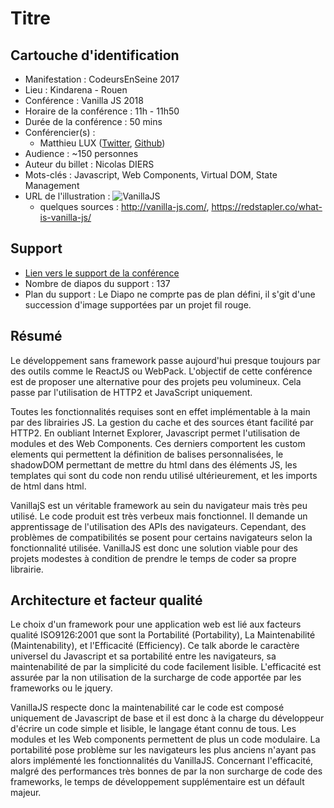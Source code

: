 # Titre

## Cartouche d'identification

 - Manifestation : CodeursEnSeine 2017
 - Lieu : Kindarena - Rouen
 - Conférence : Vanilla JS 2018
 - Horaire de la conférence : 11h - 11h50
 - Durée de la conférence : 50 mins
 - Conférencier(s) :
   - Matthieu LUX ([Twitter](https://twitter.com/Swiip), [Github](https://github.com/Swiip))
 - Audience : ~150 personnes
 - Auteur du billet : Nicolas DIERS
 - Mots-clés : Javascript, Web Components, Virtual DOM, State Management
 - URL de l'illustration : ![VanillaJS](https://encrypted-tbn0.gstatic.com/images?q=tbn:ANd9GcSRMhzdFHl0yTu5DNQbJovnZZSl4vfDCXYr1ErHTzRkIsxr_PZijg)
   - quelques sources : http://vanilla-js.com/, https://redstapler.co/what-is-vanilla-js/

## Support
 - [Lien vers le support de la conférence](https://docs.google.com/presentation/d/e/2PACX-1vR8WYVUG87OgoKDxQ-XGCv1Y_YgZt-F27GLsWYuLUVl907FniM5g-pnaWa3PktYsYE0DZdhWRi4_3LC/pub?slide=id.g41faf9c008_0_110)
 - Nombre de diapos du support : 137
 - Plan du support : Le Diapo ne comprte pas de plan défini, il s'git d'une succession d'image supportées par un projet fil rouge.

## Résumé
Le développement sans framework passe aujourd'hui presque toujours par des outils comme le ReactJS ou WebPack. L'objectif de cette conférence est de proposer une alternative pour des projets peu volumineux. Cela passe par l'utilisation de HTTP2 et JavaScript uniquement.

Toutes les fonctionnalités requises sont en effet implémentable à la main par des librairies JS. La gestion du cache et des sources étant facilité par HTTP2. En oubliant Internet Explorer, Javascript permet l'utilisation de modules et des Web Components. Ces derniers comportent les custom elements qui permettent la définition de balises personnalisées, le shadowDOM permettant de mettre du html dans des éléments JS, les templates qui sont du code non rendu utilisé ultérieurement, et les imports de html dans html.

VanillajS est un véritable framework au sein du navigateur mais très peu utilisé. Le code produit est très verbeux mais fonctionnel. Il demande un apprentissage de l'utilisation des APIs des navigateurs. Cependant, des problèmes de compatibilités se posent pour certains navigateurs selon la fonctionnalité utilisée. VanillaJS est donc une solution viable pour des projets modestes à condition de prendre le temps de coder sa propre librairie.


## Architecture et facteur qualité
Le choix d'un framework pour une application web est lié aux facteurs qualité ISO9126:2001 que sont la Portabilité (Portability), La Maintenabilité (Maintenability), et l'Efficacité (Efficiency). Ce talk aborde le caractère universel du Javascript et sa portabilité  entre les navigateurs, sa maintenabilité de par la simplicité du code facilement lisible. L'efficacité est assurée par la non utilisation de la surcharge de code apportée par les frameworks ou le jquery.

VanillaJS respecte donc la maintenabilité car le code est composé uniquement de Javascript de base et il est donc à la charge du développeur d'écrire un code simple et lisible, le langage étant connu de tous. Les modules et les Web components permettent de plus un code modulaire. La portabilité pose problème sur les navigateurs les plus anciens n'ayant pas alors implémenté les fonctionnalités du VanillaJS. Concernant l'efficacité, malgré des performances très bonnes de par la non surcharge de code des frameworks, le temps de développement supplémentaire est un défault majeur.
